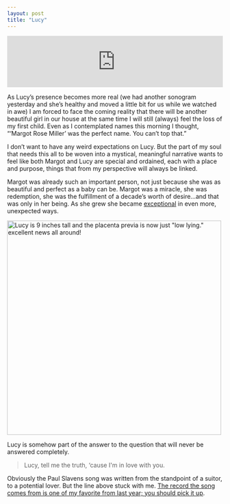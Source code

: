 ```yaml
---
layout: post
title: "Lucy"
---
```


<iframe style="border: 0; width: 100%; height: 120px;" src="https://bandcamp.com/EmbeddedPlayer/album=272707049/size=large/bgcol=ffffff/linkcol=0687f5/tracklist=false/artwork=small/track=2940752215/transparent=true/" seamless><a href="http://pslavens.bandcamp.com/album/alphabet-girls">Alphabet Girls by pslavens</a></iframe>

As Lucy&rsquo;s presence becomes more real (we had another sonogram yesterday and she&rsquo;s healthy and moved a little bit for us while we watched in awe) I am forced to face the coming reality that there will be another beautiful girl in our house at the same time I will still (always) feel the loss of my first child. Even as I contemplated names this morning I thought, &ldquo;&lsquo;Margot Rose Miller&rsquo; was the perfect name. You can&rsquo;t top that.&rdquo; 

I don&rsquo;t want to have any weird expectations on Lucy. But the part of my soul that needs this all to be woven into a mystical, meaningful narrative wants to feel like both Margot and Lucy are special and ordained, each with a place and purpose, things that from my perspective will always be linked.

Margot was already such an important person, not just because she was as beautiful and perfect as a baby can be. Margot was a miracle, she was redemption, she was the fulfillment of a decade&rsquo;s worth of desire&hellip;and that was only in her being. As she grew she became [exceptional](/2010/09/08/glue/) in even more, unexpected ways.

<a href="http://www.flickr.com/photos/carissabyers/5954520607/" title="Lucy is 9 inches tall and the placenta previa is now just &quot;low lying.&quot; excellent news all around! by carissabyers, on Flickr"><img src="http://farm7.static.flickr.com/6028/5954520607_a8cc8ee16c.jpg" width="500" height="500" alt="Lucy is 9 inches tall and the placenta previa is now just &quot;low lying.&quot; excellent news all around!"></a>

Lucy is somehow part of the answer to the question that will never be answered completely.

> Lucy, tell me the truth, &lsquo;cause I'm in love with you.

<p class="postscript">Obviously the Paul Slavens song was written from the standpoint of a suitor, to a potential lover. But the line above stuck with me. <a href="https://pslavens.bandcamp.com/album/alphabet-girls">The record the song comes from is one of my favorite from last year; you should pick it up</a>.</p>
